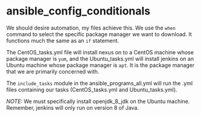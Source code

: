 # ansible_config_conditionals

We should desire automation, my files achieve this. We use the ```when``` command to select the specific package manager we want to download. It functions much the same as an ```if``` statement.

The CentOS_tasks.yml file will install nexus on to a CentOS machine whose package manager is ```yum```, and the Ubuntu_tasks.yml will install jenkins on an Ubuntu machine whose package manager is ```apt```. It is the package manager that we are primarily concerned with.

The ```include_tasks``` module in the ansible_programs_all.yml will run the .yml files containing our tasks (CentOS_tasks.yml and Ubuntu_tasks.yml).

*NOTE:*
We must specifically install openjdk_8_jdk on the Ubuntu machine. Remember, jenkins will only run on version 8 of Java.
